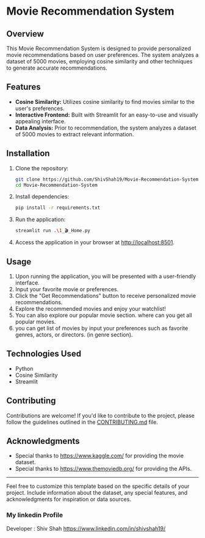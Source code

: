 # Movie Recommendation System

## Overview

This Movie Recommendation System is designed to provide personalized movie recommendations based on user preferences. The system analyzes a dataset of 5000 movies, employing cosine similarity and other techniques to generate accurate recommendations.

## Features

- **Cosine Similarity:** Utilizes cosine similarity to find movies similar to the user's preferences.
- **Interactive Frontend:** Built with Streamlit for an easy-to-use and visually appealing interface.
- **Data Analysis:** Prior to recommendation, the system analyzes a dataset of 5000 movies to extract relevant information.

## Installation

1. Clone the repository:

   ```bash
   git clone https://github.com/ShivShah19/Movie-Recommendation-System.git
   cd Movie-Recommendation-System
   ```

2. Install dependencies:

   ```bash
   pip install -r requirements.txt
   ```

3. Run the application:

   ```bash
   streamlit run .\1_🎬_Home.py
   ```

4. Access the application in your browser at [http://localhost:8501](http://localhost:8501).

## Usage

1. Upon running the application, you will be presented with a user-friendly interface.
2. Input your favorite movie or preferences.
3. Click the "Get Recommendations" button to receive personalized movie recommendations.
4. Explore the recommended movies and enjoy your watchlist!
5. You can also explore our popular movie section. where can you get all popular movies.
6. you can get list of movies by input your preferences such as favorite genres, actors, or directors. (in genre section).

## Technologies Used

- Python
- Cosine Similarity
- Streamlit

## Contributing

Contributions are welcome! If you'd like to contribute to the project, please follow the guidelines outlined in the [CONTRIBUTING.md](CONTRIBUTING.md) file.

## Acknowledgments

- Special thanks to https://www.kaggle.com/ for providing the movie dataset.
- Special thanks to https://www.themoviedb.org/ for providing the APIs.

---

Feel free to customize this template based on the specific details of your project. Include information about the dataset, any special features, and acknowledgments for inspiration or data sources.

### My linkedin Profile

Developer : Shiv Shah
https://www.linkedin.com/in/shivshah19/
